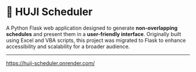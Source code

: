 # 📅 HUJI Scheduler

A Python Flask web application designed to generate **non-overlapping schedules** and present them in a **user-friendly interface**. Originally built using Excel and VBA scripts, this project was migrated to Flask to enhance accessibility and scalability for a broader audience.

---
https://huji-scheduler.onrender.com/
